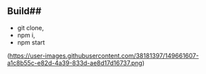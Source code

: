 ## Build##
* git clone,
* npm i,
* npm start



(https://user-images.githubusercontent.com/38181397/149661607-a1c8b55c-e82d-4a39-833d-ae8d17d16737.png)
